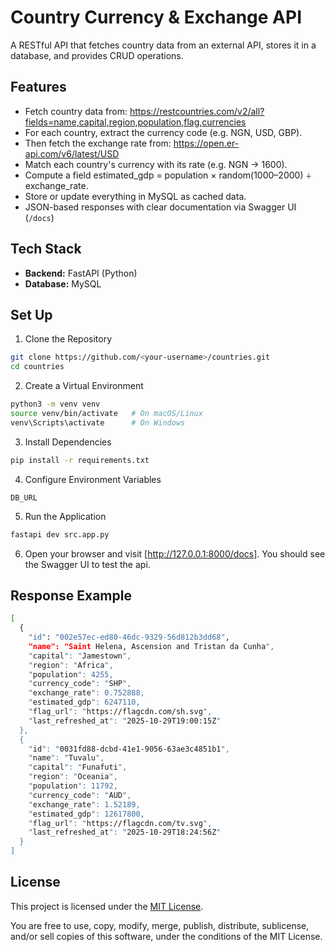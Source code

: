 # Country Currency & Exchange API

A  RESTful API that fetches country data from an external API, stores it in a database, and provides CRUD operations.

## Features

- Fetch country data from: https://restcountries.com/v2/all?fields=name,capital,region,population,flag,currencies
- For each country, extract the currency code (e.g. NGN, USD, GBP).
- Then fetch the exchange rate from: https://open.er-api.com/v6/latest/USD
- Match each country's currency with its rate (e.g. NGN → 1600).
- Compute a field estimated_gdp = population × random(1000–2000) ÷ exchange_rate.
- Store or update everything in MySQL as cached data.
- JSON-based responses with clear documentation via Swagger UI (`/docs`)

## Tech Stack

- **Backend:** FastAPI (Python)
- **Database:** MySQL

## Set Up

1. Clone the Repository

```bash
git clone https://github.com/<your-username>/countries.git
cd countries
```

2. Create a Virtual Environment

```bash
python3 -m venv venv
source venv/bin/activate   # On macOS/Linux
venv\Scripts\activate      # On Windows
```

3. Install Dependencies

```bash
pip install -r requirements.txt
```

4. Configure Environment Variables

```.env
DB_URL
```

5. Run the Application

```bash
fastapi dev src.app.py
```

6. Open your browser and visit [http://127.0.0.1:8000/docs]. You should see the Swagger UI to test the api.

## Response Example

```bash
[
  {
    "id": "002e57ec-ed80-46dc-9329-56d812b3dd68",
    "name": "Saint Helena, Ascension and Tristan da Cunha",
    "capital": "Jamestown",
    "region": "Africa",
    "population": 4255,
    "currency_code": "SHP",
    "exchange_rate": 0.752888,
    "estimated_gdp": 6247110,
    "flag_url": "https://flagcdn.com/sh.svg",
    "last_refreshed_at": "2025-10-29T19:00:15Z"
  },
  {
    "id": "0031fd88-dcbd-41e1-9056-63ae3c4851b1",
    "name": "Tuvalu",
    "capital": "Funafuti",
    "region": "Oceania",
    "population": 11792,
    "currency_code": "AUD",
    "exchange_rate": 1.52189,
    "estimated_gdp": 12617800,
    "flag_url": "https://flagcdn.com/tv.svg",
    "last_refreshed_at": "2025-10-29T18:24:56Z"
  }
]
```

## License

This project is licensed under the [MIT License](LICENSE).

You are free to use, copy, modify, merge, publish, distribute, sublicense, and/or sell copies of this software, under the conditions of the MIT License.